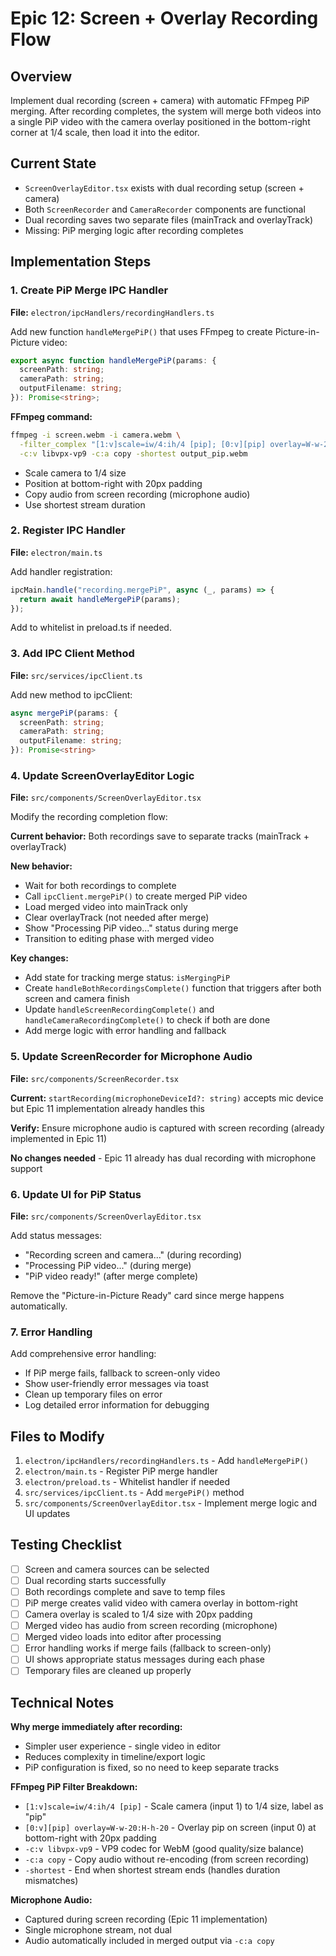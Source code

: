 # Epic 12: Screen + Overlay Recording Flow

## Overview

Implement dual recording (screen + camera) with automatic FFmpeg PiP merging. After recording completes, the system will merge both videos into a single PiP video with the camera overlay positioned in the bottom-right corner at 1/4 scale, then load it into the editor.

## Current State

- `ScreenOverlayEditor.tsx` exists with dual recording setup (screen + camera)
- Both `ScreenRecorder` and `CameraRecorder` components are functional
- Dual recording saves two separate files (mainTrack and overlayTrack)
- Missing: PiP merging logic after recording completes

## Implementation Steps

### 1. Create PiP Merge IPC Handler

**File:** `electron/ipcHandlers/recordingHandlers.ts`

Add new function `handleMergePiP()` that uses FFmpeg to create Picture-in-Picture video:

```typescript
export async function handleMergePiP(params: {
  screenPath: string;
  cameraPath: string;
  outputFilename: string;
}): Promise<string>;
```

**FFmpeg command:**

```bash
ffmpeg -i screen.webm -i camera.webm \
  -filter_complex "[1:v]scale=iw/4:ih/4 [pip]; [0:v][pip] overlay=W-w-20:H-h-20" \
  -c:v libvpx-vp9 -c:a copy -shortest output_pip.webm
```

- Scale camera to 1/4 size
- Position at bottom-right with 20px padding
- Copy audio from screen recording (microphone audio)
- Use shortest stream duration

### 2. Register IPC Handler

**File:** `electron/main.ts`

Add handler registration:

```typescript
ipcMain.handle("recording.mergePiP", async (_, params) => {
  return await handleMergePiP(params);
});
```

Add to whitelist in preload.ts if needed.

### 3. Add IPC Client Method

**File:** `src/services/ipcClient.ts`

Add new method to ipcClient:

```typescript
async mergePiP(params: {
  screenPath: string;
  cameraPath: string;
  outputFilename: string;
}): Promise<string>
```

### 4. Update ScreenOverlayEditor Logic

**File:** `src/components/ScreenOverlayEditor.tsx`

Modify the recording completion flow:

**Current behavior:** Both recordings save to separate tracks (mainTrack + overlayTrack)

**New behavior:**

- Wait for both recordings to complete
- Call `ipcClient.mergePiP()` to create merged PiP video
- Load merged video into mainTrack only
- Clear overlayTrack (not needed after merge)
- Show "Processing PiP video..." status during merge
- Transition to editing phase with merged video

**Key changes:**

- Add state for tracking merge status: `isMergingPiP`
- Create `handleBothRecordingsComplete()` function that triggers after both screen and camera finish
- Update `handleScreenRecordingComplete()` and `handleCameraRecordingComplete()` to check if both are done
- Add merge logic with error handling and fallback

### 5. Update ScreenRecorder for Microphone Audio

**File:** `src/components/ScreenRecorder.tsx`

**Current:** `startRecording(microphoneDeviceId?: string)` accepts mic device but Epic 11 implementation already handles this

**Verify:** Ensure microphone audio is captured with screen recording (already implemented in Epic 11)

**No changes needed** - Epic 11 already has dual recording with microphone support

### 6. Update UI for PiP Status

**File:** `src/components/ScreenOverlayEditor.tsx`

Add status messages:

- "Recording screen and camera..." (during recording)
- "Processing PiP video..." (during merge)
- "PiP video ready!" (after merge complete)

Remove the "Picture-in-Picture Ready" card since merge happens automatically.

### 7. Error Handling

Add comprehensive error handling:

- If PiP merge fails, fallback to screen-only video
- Show user-friendly error messages via toast
- Clean up temporary files on error
- Log detailed error information for debugging

## Files to Modify

1. `electron/ipcHandlers/recordingHandlers.ts` - Add `handleMergePiP()`
2. `electron/main.ts` - Register PiP merge handler
3. `electron/preload.ts` - Whitelist handler if needed
4. `src/services/ipcClient.ts` - Add `mergePiP()` method
5. `src/components/ScreenOverlayEditor.tsx` - Implement merge logic and UI updates

## Testing Checklist

- [ ] Screen and camera sources can be selected
- [ ] Dual recording starts successfully
- [ ] Both recordings complete and save to temp files
- [ ] PiP merge creates valid video with camera overlay in bottom-right
- [ ] Camera overlay is scaled to 1/4 size with 20px padding
- [ ] Merged video has audio from screen recording (microphone)
- [ ] Merged video loads into editor after processing
- [ ] Error handling works if merge fails (fallback to screen-only)
- [ ] UI shows appropriate status messages during each phase
- [ ] Temporary files are cleaned up properly

## Technical Notes

**Why merge immediately after recording:**

- Simpler user experience - single video in editor
- Reduces complexity in timeline/export logic
- PiP configuration is fixed, so no need to keep separate tracks

**FFmpeg PiP Filter Breakdown:**

- `[1:v]scale=iw/4:ih/4 [pip]` - Scale camera (input 1) to 1/4 size, label as "pip"
- `[0:v][pip] overlay=W-w-20:H-h-20` - Overlay pip on screen (input 0) at bottom-right with 20px padding
- `-c:v libvpx-vp9` - VP9 codec for WebM (good quality/size balance)
- `-c:a copy` - Copy audio without re-encoding (from screen recording)
- `-shortest` - End when shortest stream ends (handles duration mismatches)

**Microphone Audio:**

- Captured during screen recording (Epic 11 implementation)
- Single microphone stream, not dual
- Audio automatically included in merged output via `-c:a copy`
